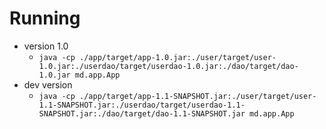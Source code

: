 # Running

* version 1.0 
  * `java -cp ./app/target/app-1.0.jar:./user/target/user-1.0.jar:./userdao/target/userdao-1.0.jar:./dao/target/dao-1.0.jar md.app.App`
* dev version  
  * `java -cp ./app/target/app-1.1-SNAPSHOT.jar:./user/target/user-1.1-SNAPSHOT.jar:./userdao/target/userdao-1.1-SNAPSHOT.jar:./dao/target/dao-1.1-SNAPSHOT.jar md.app.App`